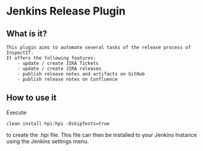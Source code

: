 Jenkins Release Plugin
===================== 

What is it?
--------------------------

	This plugin aims to automate several tasks of the release process of InspectIT.
	It offers the following features:
		- update / create JIRA Tickets
		- update / create JIRA releases
		- publish release notes and artifacts on GitHub
		- publish release notes on Confluence
	
	
How to use it
--------------

Execute 

	clean install hpi:hpi -DskipTests=true
	
to create the .hpi file.
This file can then be installed to your Jenkins Instance using the Jenkins settings menu.

